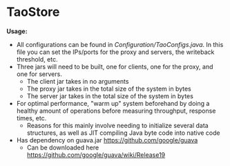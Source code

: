 TaoStore
========

**Usage:**
* All configurations can be found in *Configuration/TaoConfigs.java*. In this file you can set the IPs/ports for the proxy and servers, the writeback threshold, etc.
* Three jars will need to be built, one for clients, one for the proxy, and one for servers. 
  * The client jar takes in no arguments
  * The proxy jar takes in the total size of the system in bytes
  * The server jar takes in the total size of the system in bytes
* For optimal performance, "warm up" system beforehand by doing a healthy amount of operations before measuring throughput, response times, etc.
  * Reasons for this mainly involve needing to initialize several data structures, as well as JIT compiling Java byte code into native code
* Has dependency on guava.jar https://github.com/google/guava 
  * Can be downloaded here https://github.com/google/guava/wiki/Release19
